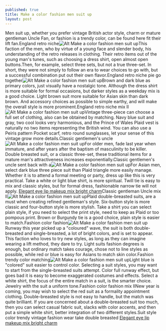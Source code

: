 ```yaml
---
published: true
title: Make a color fashion men suit up
layout: post
---
```

Men suit up, whether you prefer vintage British actor style, charm or mature gentleman Uncle Fan, or fashion is a trendy color, can be found here fit their lift fan.England retro niche![Alt Make a color fashion men suit up](https://c2.staticflickr.com/8/7486/27810622060_1085d9da9a.jpg)This faction of the men, who by virtue of a young face and slender body, his understanding of the retro releases in clothing. Their retro items out of the young man\'s tunes, such as choosing a dress shirt, open almost open buttons.Then, for example, select three sets, but not a true three-set. In short, they were not simply to follow an era to wear choices to go with, but a successful combination put out their own flavor.England retro niche pie go together![Alt Make a color fashion men suit up](https://c2.staticflickr.com/8/7348/27988379552_c2a3eb0537.jpg)Brown and dark blue as primary colors, just visually have a nostalgic tone. Although the dress shirt is more suitable for formal occasions, but darker styles as a weekday mix is a good choice. Light brown suit more suitable for Asian skin than dark brown. And accessory choices as possible to simple earthy, and will make the overall style is more prominent.England retro niche mix II![Alt Make a color fashion men suit up](https://c2.staticflickr.com/8/7446/27810637150_189371ab0b.jpg)Vintage three-piece can choose a full set of clothing, also can be obtained by matching. Navy blue suit and gray, two cool looks very harmonious, and the Prince of Wales Plaid vest is naturally no two items representing the British wind. You can also use a Peiris pattern Pocket scarf, retro round sunglasses, let your sense of this vintage grow more details.Classic gentlemen\'s uncle![Alt Make a color fashion men suit up](https://c2.staticflickr.com/8/7093/27988398132_318c0ec338.jpg)For older men, fade last year when immature, and after years after the baptism of masculinity to be killer. Double breasted suit, or a classic three-set, these traditional items for a mature man\'s attractiveness increases exponentially.Classic gentlemen\'s uncle sent back with a![Alt Make a color fashion men suit up](https://c2.staticflickr.com/8/7290/28090960435_501720eaaf.jpg)For Asian men, select dark blue three piece suit than Plaid triangle more easily manage. Whether it is to attend a formal meeting or party, dress up like this is very practical. Take a white or light blue shirt, is more spiritual. Twill tie is easy to mix and classic styles, but for formal dress, fashionable narrow tie will not apply. [Elegant eye lip makeup mix bright charm](http://moshino.github.io/2016/04/19/elegant-eye-lip-makeup-mix-bright-charm.html)Classic gentleman Uncle mix II![Alt Make a color fashion men suit up](https://c2.staticflickr.com/8/7565/27476555924_741f10f801.jpg)Plaid double-breasted suits, are a must when creating refined gentleman\'s style. Six-button style is more classic and four-button style is more stylish. Take a shirt you can select plain style, if you need to select the print style, need to keep as Plaid or too pompous print. Brown or Burgundy tie is a good choice, plain style is easier to match.Fashion color fashion![Alt Make a color fashion men suit up](https://c2.staticflickr.com/8/7295/28013213021_6f8d9ed636.jpg)Runway this year picked up a \"coloured\" wave, the suit is both double-breasted and single-breasted, a lot of bright colors, and is set to appear. This faction who loves to try new styles, as long as they can imagine wearing a lift method, they dare to try. Light suits fashion degrees is enough, but ordinary match takes courage, chose not to line styles as possible, while red or blue is easy for Asians to match skin color.Fashion trendy color matching![Alt Make a color fashion men suit up](https://c2.staticflickr.com/8/7458/28056767296_45fe9355d4.jpg)Light blue is \"colored\" suit easier to control color. Selecting a suit styles, you may want to start from the single-breasted suits attempt. Color full runway effect, but goes bad it is easy to become exaggerated costumes and effects. Select a white shirt, the focus of the entire match in a suit, is the smarter choice. Jewelry with the suit a uniform tone.Fashion color fashion mix IINew year is coming, you may wish to select the red suit as a formality appointment clothing. Double-breasted style is not easy to handle, but the match was quite brilliant. If you are concerned about a double-breasted suit too much, then you can select casual fabric suit, slacks with color accents, and then put a simple white shirt, better integration of two different styles.Suit style color trendy vintage fashion wear take double breasted [Elegant eye lip makeup mix bright charm](http://moshino.github.io/2016/04/19/elegant-eye-lip-makeup-mix-bright-charm.html)